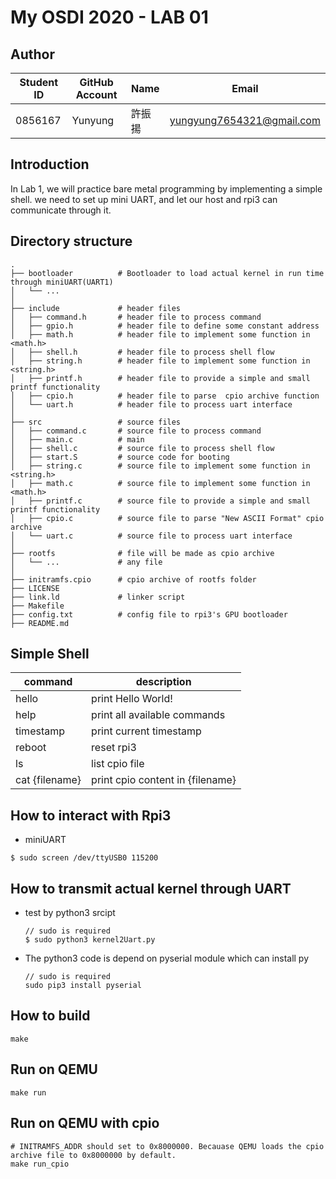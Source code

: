 # My OSDI 2020 - LAB 01

## Author

| Student ID | GitHub Account | Name | Email                      |
| -----------| -------------- | ---- | -------------------------- |
| 0856167    | Yunyung        | 許振揚| yungyung7654321@gmail.com  |

## Introduction
In Lab 1, we will practice bare metal programming by implementing a simple shell. we need to set up mini UART, and let our host and rpi3 can communicate through it.

## Directory structure

```
.
├── bootloader          # Bootloader to load actual kernel in run time through miniUART(UART1)
│   └── ...             
│
├── include             # header files
│   ├── command.h       # header file to process command
│   ├── gpio.h          # header file to define some constant address
│   ├── math.h          # header file to implement some function in <math.h>
│   ├── shell.h         # header file to process shell flow
│   ├── string.h        # header file to implement some function in <string.h>
│   ├── printf.h        # header file to provide a simple and small printf functionality
│   ├── cpio.h          # header file to parse  cpio archive function
│   └── uart.h          # header file to process uart interface
│
├── src                 # source files
│   ├── command.c       # source file to process command
│   ├── main.c          # main
│   ├── shell.c         # source file to process shell flow
│   ├── start.S         # source code for booting
│   ├── string.c        # source file to implement some function in <string.h>
│   ├── math.c          # source file to implement some function in <math.h>
│   ├── printf.c        # source file to provide a simple and small printf functionality
│   ├── cpio.c          # source file to parse "New ASCII Format" cpio archive
│   └── uart.c          # source file to process uart interface
│ 
├── rootfs              # file will be made as cpio archive
│   └── ...             # any file 
│
├── initramfs.cpio      # cpio archive of rootfs folder 
├── LICENSE
├── link.ld             # linker script
├── Makefile 
├── config.txt          # config file to rpi3's GPU bootloader 
├── README.md
```


## Simple Shell
| command           | description                        | 
| ------------------| -----------------------------------| 
| hello             | print Hello World!                 |
| help              | print all available commands       |
| timestamp         | print current timestamp            |
| reboot            | reset rpi3                         |
| ls                | list cpio file                     |
| cat {filename}    | print cpio content in {filename}   |


## How to interact with Rpi3
- miniUART
```
$ sudo screen /dev/ttyUSB0 115200
```

## How to transmit actual kernel through UART
- test by python3 srcipt
    ```
    // sudo is required
    $ sudo python3 kernel2Uart.py
    ```
- The python3 code is depend on pyserial module which can install py 
    ```
    // sudo is required
    sudo pip3 install pyserial
    ```
        
## How to build
```
make
```

## Run on QEMU
```
make run
```

## Run on QEMU with cpio
```
# INITRAMFS_ADDR should set to 0x8000000. Becauase QEMU loads the cpio archive file to 0x8000000 by default.
make run_cpio
```
